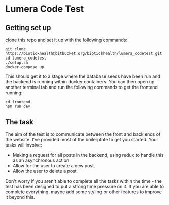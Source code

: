 # Lumera Code Test


## Getting set up
clone this repo and set it up with the following commands:

```
git clone https://biotickhealth@bitbucket.org/biotickhealth/lumera_codetest.git
cd lumera_codetest
./setup.sh
docker-compose up
```

This should get it to a stage where the database seeds have been run and the backend is running within docker containers. You can then open up another terminal tab and run the following commands to get the frontend running:

```
cd frontend
npm run dev
```

## The task

The aim of the test is to communicate between the front and back ends of the website. I've provided most of the boilerplate to get you started. Your tasks will involve:

  * Making a request for all posts in the backend, using redux to handle this as an asynchronous action.
  * Allow for the user to create a new post.
  * Allow the user to delete a post.

Don't worry if you aren't able to complete all the tasks within the time - the test has been designed to put a strong time pressure on it. If you are able to complete everything, maybe add some styling or other features to improve it beyond this.